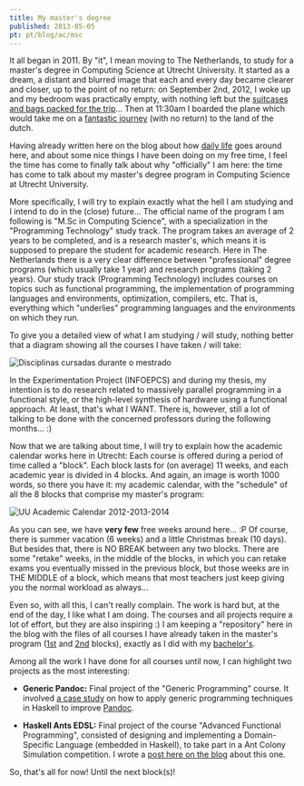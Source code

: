```yaml
---
title: My master's degree
published: 2013-05-05
pt: pt/blog/ac/msc
---
```


It all began in 2011.
By "it", I mean moving to The Netherlands, to study for a master's degree in Computing Science at Utrecht University.
It started as a dream, a distant and blurred image that each and every day became clearer and closer,
up to the point of no return: on September 2nd, 2012, I woke up and my bedroom was practically empty,
with nothing left but the [suitcases and bags packed for the trip][1]...
Then at 11:30am I boarded the plane which would take me on a [fantastic journey][2] (with no return) to the land of the dutch.

Having already written here on the blog about how [daily life][3] goes around here,
and about some nice things I have been doing on my free time,
I feel the time has come to finally talk about why "officially" I am here:
the time has come to talk about my master's degree program in Computing Science at Utrecht University.

[1]: </en/blog/ac/de-reis>
[2]: </en/blog/misc/utrecht-aankomst>
[3]: </en/blog/misc/dagelijks-leven>


<!--more-->

More specifically, I will try to explain exactly what the hell I am studying and I intend to do in the (close) future...
The official name of the program I am following is "M.Sc in Computing Science", with a specialization in the "Programming Technology" study track.
The program takes an average of 2 years to be completed, and is a research master's, which means it is supposed to prepare the student for academic research.
Here in The Netherlands there is a very clear difference between "professional" degree programs (which usually take 1 year) and research programs (taking 2 years).
Our study track (Programming Technology) includes courses on topics such as functional programming,
the implementation of programming languages and environments, optimization, compilers, etc.
That is, everything which "underlies" programming languages and the environments on which they run.

To give you a detailed view of what I am studying / will study, nothing better that a diagram showing all the courses I have taken / will take:

![Disciplinas cursadas durante o mestrado](/files/imgs/2013-03_plan.png)

In the Experimentation Project (INFOEPCS) and during my thesis,
my intention is to do research related to massively parallel programming in a functional style,
or the high-level synthesis of hardware using a functional approach.
At least, that's what I WANT.
There is, however, still a lot of talking to be done with the concerned professors during the following months... :)

Now that we are talking about time, I will try to explain how the academic calendar works here in Utrecht:
Each course is offered during a period of time called a "block".
Each block lasts for (on average) 11 weeks, and each academic year is divided in 4 blocks.
And again, an image is worth 1000 words, so there you have it:
my academic calendar, with the "schedule" of all the 8 blocks that comprise my master's program:

![UU Academic Calendar 2012-2013-2014](/files/imgs/2013-03_master.png)

As you can see, we have **very few** free weeks around here... :P
Of course, there is summer vacation (6 weeks) and a little Christmas break (10 days).
But besides that, there is NO BREAK between any two blocks.
There are some "retake" weeks, in the middle of the blocks, in which you can retake exams you eventually missed in the previous block,
but those weeks are in THE MIDDLE of a block, which means that most teachers just keep giving you the normal workload as always...

Even so, with all this, I can't really complain. The work is hard but, at the end of the day, I like what I am doing.
The courses and all projects require a lot of effort, but they are also inspiring :)
I am keeping a "repository" here in the blog with the files of all courses I have already taken in the master's program
([1st][5] and [2nd][6] blocks), exactly as I did with my [bachelor's][7].

[5]: <http://joaopizani.hopto.org/en/msc/cs1>
[6]: <http://joaopizani.hopto.org/en/msc/cs2>
[7]: <http://joaopizani.hopto.org/en/bsc>

Among all the work I have done for all courses until now, I can highlight two projects as the most interesting:

  * **Generic Pandoc:** Final project of the "Generic Programming" course.
    It involved [a case study][8] on how to apply generic programming techniques in Haskell to improve [Pandoc][9].

  * **Haskell Ants EDSL:** Final project of the course "Advanced Functional Programming",
    consisted of designing and implementing a Domain-Specific Language (embedded in Haskell),
    to take part in a Ant Colony Simulation competition. I wrote a [post here on the blog][10] about this one.

So, that's all for now!  Until the next block(s)!

[8]: <http://www.students.science.uu.nl/~3860418/uu/02_infogp/project/report/utf8-lncs-paper.pdf>
[9]: <http://johnmacfarlane.net/pandoc>
[10]: </en/blog/2013/03_haskell-ants-edsl>
